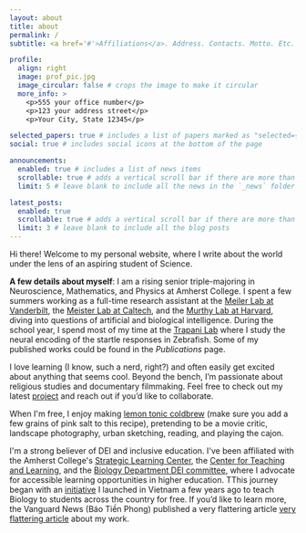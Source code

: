 ```yaml
---
layout: about
title: about
permalink: /
subtitle: <a href='#'>Affiliations</a>. Address. Contacts. Motto. Etc.

profile:
  align: right
  image: prof_pic.jpg
  image_circular: false # crops the image to make it circular
  more_info: >
    <p>555 your office number</p>
    <p>123 your address street</p>
    <p>Your City, State 12345</p>

selected_papers: true # includes a list of papers marked as "selected={true}"
social: true # includes social icons at the bottom of the page

announcements:
  enabled: true # includes a list of news items
  scrollable: true # adds a vertical scroll bar if there are more than 3 news items
  limit: 5 # leave blank to include all the news in the `_news` folder

latest_posts:
  enabled: true
  scrollable: true # adds a vertical scroll bar if there are more than 3 new posts items
  limit: 3 # leave blank to include all the blog posts
---
```


Hi there! Welcome to my personal website, where I write about the world under the lens of an aspiring student of Science. 

**A few details about myself**: I am a rising senior triple-majoring in Neuroscience, Mathematics, and Physics at Amherst College. I spent a few summers working as a full-time research assistant at the [Meiler Lab at Vanderbilt](https://meilerlab.org/), the [Meister Lab at Caltech](https://meisterlab.caltech.edu/), and the [Murthy Lab at Harvard](https://vnmurthylab.org/), diving into questions of artificial and biological intelligence. During the school year, I spend most of my time at the [Trapani Lab](https://www.trapanilab.com/) where I study the neural encoding of the startle responses in Zebrafish. Some of my published works could be found in the *Publications* page. 

I love learning (I know, such a nerd, right?) and often easily get excited about anything that seems cool. Beyond the bench, I’m passionate about religious studies and documentary filmmaking. Feel free to check out my latest [project](https://www.valleysoundscapes.org/sounds-of-faith-a-story-of-quranic-reciters-in-the-connecticut-river-valley-2024/) and reach out if you’d like to collaborate. 

When I'm free, I enjoy making [lemon tonic coldbrew](https://dukesandduchesses.com/lemon-cold-brew-tonic-recipe/) (make sure you add a few grains of pink salt to this recipe), pretending to be a movie critic, landscape photography, urban sketching, reading, and playing the cajon. 

I'm a strong believer of DEI and inclusive education. I've been affiliated with the Amherst College's [Strategic Learning Center](https://www.amherst.edu/academiclife/support/strategic-learning-center/about), the [Center for Teaching and Learning](https://www.amherst.edu/offices/center-teaching-learning/contact-us), and the [Biology Department DEI committee](https://www.amherst.edu/academiclife/departments/biology/equity-inclusion), where I advocate for accessible learning opportunities in higher education. TThis journey began with an [initiative](https://vtv.vn/dong-ngoc-ha.html) I launched in Vietnam a few years ago to teach Biology to students across the country for free. If you’d like to learn more, the Vanguard News (Báo Tiền Phong) published a very flattering article [very flattering article](https://tienphong.vn/nguoi-truyen-cam-hung-hoc-mon-sinh-hoc-post1417042.tpo) about my work.  

<!-- Put your address / P.O. box / other info right below your picture. You can also disable any of these elements by editing `profile` property of the YAML header of your `_pages/about.md`. Edit `_bibliography/papers.bib` and Jekyll will render your [publications page](/al-folio/publications/) automatically.

Link to your social media connections, too. This theme is set up to use [Font Awesome icons](https://fontawesome.com/) and [Academicons](https://jpswalsh.github.io/academicons/), like the ones below. Add your Facebook, Twitter, LinkedIn, Google Scholar, or just disable all of them. -->
